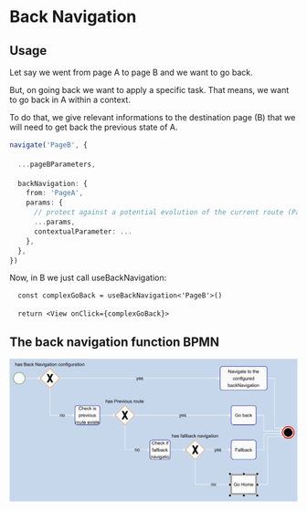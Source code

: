 # Back Navigation

## Usage

Let say we went from page A to page B and we want to go back.

But, on going back we want to apply a specific task. That means, we want to go back in A within a context.

To do that, we give relevant informations to the destination page (B) that we will need to get back the previous state of A.

```ts
navigate('PageB', {

  ...pageBParameters,

  backNavigation: {
    from: 'PageA',
    params: {
      // protect against a potential evolution of the current route (PageA) params
      ...params,
      contextualParameter: ...
    },
  },
})
```

Now, in B we just call useBackNavigation:

```tsx
  const complexGoBack = useBackNavigation<'PageB'>()

  return <View onClick={complexGoBack}>
```

## The back navigation function BPMN

![BPMN](./bpmn.png)
